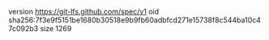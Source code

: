 version https://git-lfs.github.com/spec/v1
oid sha256:7f3e9f5151be1680b30518e9b9fb60adbfcd271e15738f8c544ba10c47c092b3
size 1269
